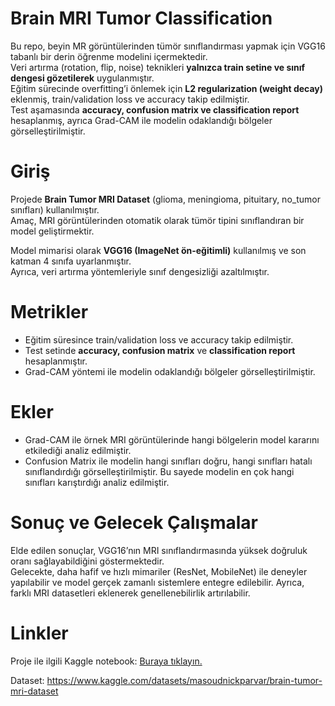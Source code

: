 # Brain MRI Tumor Classification

Bu repo, beyin MR görüntülerinden tümör sınıflandırması yapmak için VGG16 tabanlı bir derin öğrenme modelini içermektedir.  
Veri artırma (rotation, flip, noise) teknikleri **yalnızca train setine ve sınıf dengesi gözetilerek** uygulanmıştır.  
Eğitim sürecinde overfitting’i önlemek için **L2 regularization (weight decay)** eklenmiş, train/validation loss ve accuracy takip edilmiştir.  
Test aşamasında **accuracy, confusion matrix ve classification report** hesaplanmış, ayrıca Grad-CAM ile modelin odaklandığı bölgeler görselleştirilmiştir.

# Giriş

Projede **Brain Tumor MRI Dataset** (glioma, meningioma, pituitary, no_tumor sınıfları) kullanılmıştır.  
Amaç, MRI görüntülerinden otomatik olarak tümör tipini sınıflandıran bir model geliştirmektir.  

Model mimarisi olarak **VGG16 (ImageNet ön-eğitimli)** kullanılmış ve son katman 4 sınıfa uyarlanmıştır.  
Ayrıca, veri artırma yöntemleriyle sınıf dengesizliği azaltılmıştır.  

# Metrikler

- Eğitim süresince train/validation loss ve accuracy takip edilmiştir.  
- Test setinde **accuracy, confusion matrix** ve **classification report** hesaplanmıştır.  
- Grad-CAM yöntemi ile modelin odaklandığı bölgeler görselleştirilmiştir.  

# Ekler

- Grad-CAM ile örnek MRI görüntülerinde hangi bölgelerin model kararını etkilediği analiz edilmiştir.
- Confusion Matrix ile modelin hangi sınıfları doğru, hangi sınıfları hatalı sınıflandırdığı görselleştirilmiştir. 
  Bu sayede modelin en çok hangi sınıfları karıştırdığı analiz edilmiştir.

# Sonuç ve Gelecek Çalışmalar

Elde edilen sonuçlar, VGG16’nın MRI sınıflandırmasında yüksek doğruluk oranı sağlayabildiğini göstermektedir.  
Gelecekte, daha hafif ve hızlı mimariler (ResNet, MobileNet) ile deneyler yapılabilir ve model gerçek zamanlı sistemlere entegre edilebilir. Ayrıca, farklı MRI datasetleri eklenerek genellenebilirlik artırılabilir.  

# Linkler

Proje ile ilgili Kaggle notebook: 
[Buraya tıklayın.](https://www.kaggle.com/code/azrahazan/mri-brain-tumor-classification-with-l2)

Dataset: 
https://www.kaggle.com/datasets/masoudnickparvar/brain-tumor-mri-dataset

